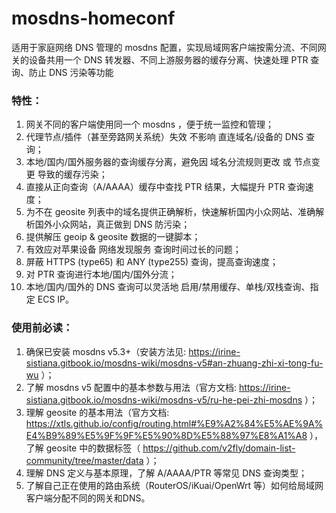 # mosdns-homeconf
适用于家庭网络 DNS 管理的 mosdns 配置，实现局域网客户端按需分流、不同网关的设备共用一个 DNS 转发器、不同上游服务器的缓存分离、快速处理 PTR 查询、防止 DNS 污染等功能


### 特性：
1.	网关不同的客户端使用同一个 mosdns ，便于统一监控和管理；
2.	代理节点/插件（甚至旁路网关系统）失效 不影响 直连域名/设备的 DNS 查询；
3.	本地/国内/国外服务器的查询缓存分离，避免因 域名分流规则更改 或 节点变更 导致的缓存污染；
4.	直接从正向查询（A/AAAA）缓存中查找 PTR 结果，大幅提升 PTR 查询速度；
5.	为不在 geosite 列表中的域名提供正确解析，快速解析国内小众网站、准确解析国外小众网站，真正做到 DNS 防污染；
6.	提供解压 geoip & geosite 数据的一键脚本；
7.	有效应对苹果设备 网络发现服务 查询时间过长的问题；
8.	屏蔽 HTTPS (type65) 和 ANY (type255) 查询，提高查询速度；
9.	对 PTR 查询进行本地/国内/国外分流；
10.	本地/国内/国外的 DNS 查询可以灵活地 启用/禁用缓存、单栈/双栈查询、指定 ECS IP。


### 使用前必读：
1.	确保已安装 mosdns v5.3+（安装方法见: https://irine-sistiana.gitbook.io/mosdns-wiki/mosdns-v5#an-zhuang-zhi-xi-tong-fu-wu ）；
2.	了解 mosdns v5 配置中的基本参数与用法（官方文档: https://irine-sistiana.gitbook.io/mosdns-wiki/mosdns-v5/ru-he-pei-zhi-mosdns ）；
3.	理解 geosite 的基本用法（官方文档: https://xtls.github.io/config/routing.html#%E9%A2%84%E5%AE%9A%E4%B9%89%E5%9F%9F%E5%90%8D%E5%88%97%E8%A1%A8 ），了解 geosite 中的数据标签（ https://github.com/v2fly/domain-list-community/tree/master/data ）；
4.	理解 DNS 定义与基本原理，了解 A/AAAA/PTR 等常见 DNS 查询类型；
5.	了解自己正在使用的路由系统（RouterOS/iKuai/OpenWrt 等）如何给局域网客户端分配不同的网关和DNS。


